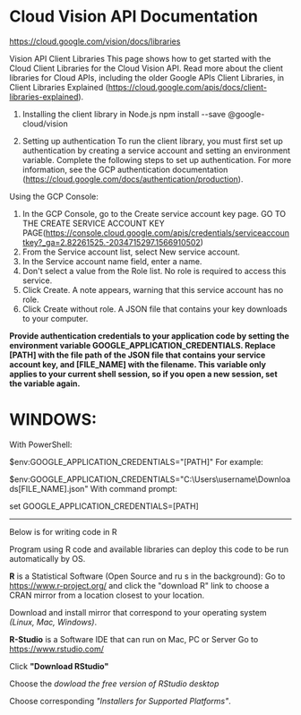 # Cloud Vision API   Documentation

https://cloud.google.com/vision/docs/libraries

Vision API Client Libraries
This page shows how to get started with the Cloud Client Libraries for the Cloud Vision API. Read more about the client libraries for Cloud APIs, including the older Google APIs Client Libraries, in Client Libraries Explained (https://cloud.google.com/apis/docs/client-libraries-explained).

1. Installing the client library in Node.js
 npm install --save @google-cloud/vision

2. Setting up authentication
  To run the client library, you must first set up authentication by creating a service account and setting an environment variable. Complete the following steps to set up authentication. For more information, see the GCP authentication documentation (https://cloud.google.com/docs/authentication/production).

Using the GCP Console:
 1. In the GCP Console, go to the Create service account key page.
    GO TO THE CREATE SERVICE ACCOUNT KEY PAGE(https://console.cloud.google.com/apis/credentials/serviceaccountkey?_ga=2.82261525.-2034715297.1566910502)
 2. From the Service account list, select New service account.
 3. In the Service account name field, enter a name.
 4. Don't select a value from the Role list. No role is required to access this service.
 5. Click Create. A note appears, warning that this service account has no role.
 6. Click Create without role. A JSON file that contains your key downloads to your computer.

**Provide authentication credentials to your application code by setting the environment variable GOOGLE_APPLICATION_CREDENTIALS. Replace [PATH] with the file path of the JSON file that contains your service account key, and [FILE_NAME] with the filename. This variable only applies to your current shell session, so if you open a new session, set the variable again.**

# WINDOWS:

With PowerShell:

$env:GOOGLE_APPLICATION_CREDENTIALS="[PATH]"
For example:

$env:GOOGLE_APPLICATION_CREDENTIALS="C:\Users\username\Downloads\[FILE_NAME].json"
With command prompt:

set GOOGLE_APPLICATION_CREDENTIALS=[PATH]









_____________________________________________________________________________________________________________________
Below is for writing code in R



Program using R code and available libraries can deploy this code to be run automatically  by OS.

**R** is a Statistical Software (Open Source and ru s in the background): 
Go to https://www.r-project.org/ and click the "download R" link to choose a CRAN mirror from a location closest to your location.

Download and install mirror that correspond to your operating system *(Linux, Mac, Windows)*.

**R-Studio** is a Software IDE that can run on Mac, PC or Server
Go to https://www.rstudio.com/ 

Click **"Download RStudio"**

Choose the *dowload the free version of RStudio desktop*

Choose corresponding *"Installers for Supported Platforms"*.

